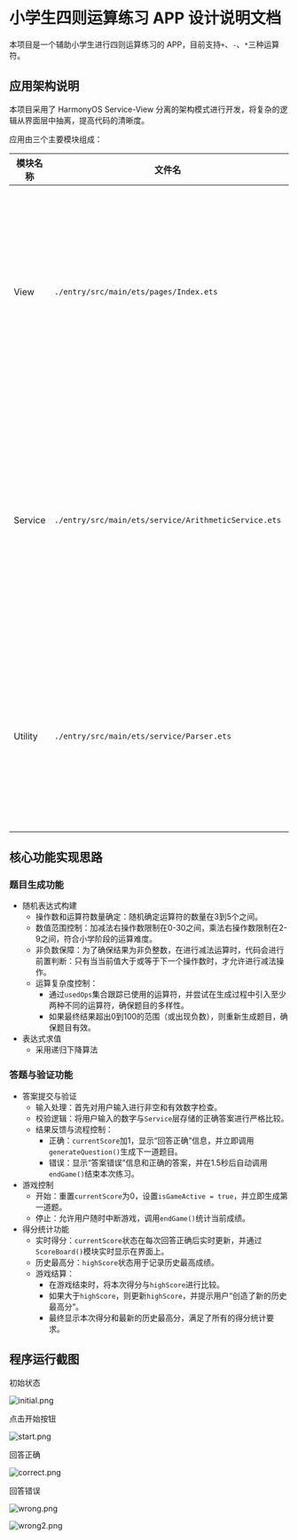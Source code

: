 # 小学生四则运算练习 APP 设计说明文档

本项目是一个辅助小学生进行四则运算练习的 APP，目前支持`+`、`-`、`*`三种运算符。

## 应用架构说明

本项目采用了 HarmonyOS Service-View 分离的架构模式进行开发，将复杂的逻辑从界面层中抽离，提高代码的清晰度。

应用由三个主要模块组成：

| 模块名称    | 文件名                                                  | 职责描述                                                    |
|---------|------------------------------------------------------|---------------------------------------------------------|
| View    | `./entry/src/main/ets/pages/Index.ets`               | 负责 UI 界面的构建和渲染，监听 Service 层的数据变化并响应式更新。同时，它负责接收用户的输入事件。 |
| Service | `./entry/src/main/ets/service/ArithmeticService.ets` | 核心逻辑层。管理游戏状态、当前得分、历史最高分。负责题目的生成、用户答案的验证，以及游戏流程的控制。      |
| Utility | `./entry/src/main/ets/service/Parser.ets`            | 表达式求值工具。负责对随机生成的数学表达式字符串进行解析和计算，采用递归下降算法。               |

## 核心功能实现思路

### 题目生成功能

* 随机表达式构建
  * 操作数和运算符数量确定：随机确定运算符的数量在3到5个之间。
  * 数值范围控制：加减法右操作数限制在0-30之间，乘法右操作数限制在2-9之间，符合小学阶段的运算难度。
  * 非负数保障：为了确保结果为非负整数，在进行减法运算时，代码会进行前置判断：只有当当前值大于或等于下一个操作数时，才允许进行减法操作。
  * 运算复杂度控制：
    * 通过`usedOps`集合跟踪已使用的运算符，并尝试在生成过程中引入至少两种不同的运算符，确保题目的多样性。
    * 如果最终结果超出0到100的范围（或出现负数），则重新生成题目，确保题目有效。
* 表达式求值
  * 采用递归下降算法

### 答题与验证功能

* 答案提交与验证
  * 输入处理：首先对用户输入进行非空和有效数字检查。
  * 校验逻辑：将用户输入的数字与`Service`层存储的正确答案进行严格比较。
  * 结果反馈与流程控制：
    * 正确：`currentScore`加1，显示“回答正确”信息，并立即调用`generateQuestion()`生成下一道题目。
    * 错误：显示“答案错误”信息和正确的答案，并在1.5秒后自动调用`endGame()`结束本次练习。
* 游戏控制
  * 开始：重置`currentScore`为0，设置`isGameActive = true`，并立即生成第一道题。
  * 停止：允许用户随时中断游戏，调用`endGame()`统计当前成绩。
* 得分统计功能
  * 实时得分：`currentScore`状态在每次回答正确后实时更新，并通过`ScoreBoard()`模块实时显示在界面上。
  * 历史最高分：`highScore`状态用于记录历史最高成绩。
  * 游戏结算：
    * 在游戏结束时，将本次得分与`highScore`进行比较。
    * 如果大于`highScore`，则更新`highScore`，并提示用户“创造了新的历史最高分”。
    * 最终显示本次得分和最新的历史最高分，满足了所有的得分统计要求。

## 程序运行截图

初始状态

![initial.png](./assets/initial.png)

点击开始按钮

![start.png](./assets/start.png)

回答正确

![correct.png](./assets/correct.png)

回答错误

![wrong.png](./assets/wrong.png)

![wrong2.png](./assets/wrong2.png)
